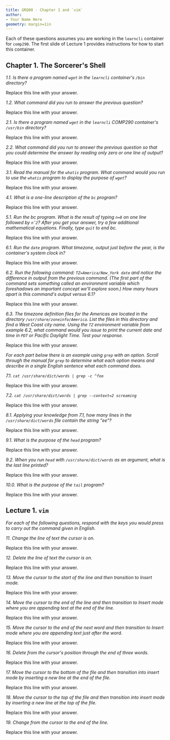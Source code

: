 ```yaml
---
title: GRQ00 - Chapter 1 and `vim`
author: 
- Your Name Here
geometry: margin=1in
---
```


Each of these questions assumes you are working in the `learncli` container for `comp290`. The first slide of Lecture 1 provides instructions for how to start this container.

## Chapter 1. The Sorcerer's Shell

_1.1. Is there a program named `wget` in the `learncli` container's `/bin` directory?_

Replace this line with your answer.

_1.2. What command did you run to answer the previous question?_

Replace this line with your answer.

_2.1. Is there a program named `wget` in the `learncli` COMP290 container's `/usr/bin` directory?_

Replace this line with your answer.

_2.2. What command did you run to answer the previous question so that you could determine the answer by reading only zero or one line of output_?

Replace this line with your answer.

_3.1. Read the manual for the `whatis` program. What command would you run to use the `whatis` program to display the purpose of `wget`?_

Replace this line with your answer.

_4.1. What is a one-line description of the `bc` program?_

Replace this line with your answer.

_5.1. Run the bc program. What is the result of typing `n=8` on one line followed by `nˆ2`? After you get your answer, try a few additional mathematical equations. Finally, type `quit` to end bc._

Replace this line with your answer.

_6.1. Run the `date` program. What timezone, output just before the year, is the container's system clock in?_

Replace this line with your answer.

_6.2. Run the following command: `TZ=America/New_York date` and notice the difference in output from the previous command. (The first part of the command sets something called an _environment variable_ which foreshadows an important concept we'll explore soon.) How many hours apart is this command's output versus 6.1?_

Replace this line with your answer.

_6.3. The timezone definition files for the Americas are located in the directory `/usr/share/zoneinfo/America`. List the files in this directory and find a West Coast city name. Using the `TZ` environment variable from example 6.2, what command would you issue to print the current date and time in `PDT` or Pacific Daylight Time. Test your response._

Replace this line with your answer.

_For each part below there is an example using `grep` with an option. Scroll through the manual for `grep` to determine what each option means and describe in a single English sentence what each command does._

_7.1. `cat /usr/share/dict/words | grep -c ^foo`_

Replace this line with your answer.

_7.2. `cat /usr/share/dict/words | grep --context=2 screaming`_

Replace this line with your answer.

_8.1. Applying your knowledge from 7.1, how many lines in the `/usr/share/dict/words` file contain the string "ee"?_

Replace this line with your answer.

_9.1. What is the purpose of the `head` program?_

Replace this line with your answer.

_9.2. When you run `head` with `/usr/share/dict/words` as an argument, what is the last line printed?_

Replace this line with your answer.

_10.0. What is the purpose of the `tail` program?_

Replace this line with your answer.

## Lecture 1. `vim`

_For each of the following questions, respond with the keys you would press to carry out the command given in English._

_11. Change the line of text the cursor is on._

Replace this line with your answer.

_12. Delete the line of text the cursor is on._

Replace this line with your answer.

_13. Move the cursor to the start of the line and then transition to Insert mode._

Replace this line with your answer.

_14. Move the cursor to the end of the line and then transition to Insert mode where you are appending text at the end of the line._

Replace this line with your answer.

_15. Move the cursor to the end of the next word and then transition to Insert mode where you are appending text just after the word._

Replace this line with your answer.

_16. Delete from the cursor's position through the end of three words._

Replace this line with your answer.

_17. Move the cursor to the bottom of the file and then transition into insert mode by inserting a new line at the end of the file._

Replace this line with your answer.

_18. Move the cursor to the top of the file and then transition into insert mode by inserting a new line at the top of the file._

Replace this line with your answer.

_19. Change from the cursor to the end of the line._

Replace this line with your answer.
